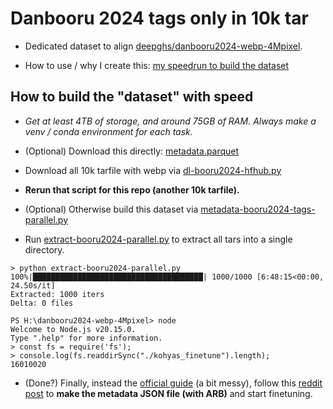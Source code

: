 # Danbooru 2024 tags only in 10k tar #

- Dedicated dataset to align [deepghs/danbooru2024-webp-4Mpixel](https://huggingface.co/datasets/deepghs/danbooru2024-webp-4Mpixel).

- How to use / why I create this: [my speedrun to build the dataset](https://github.com/6DammK9/nai-anime-pure-negative-prompt/tree/main/ch06/cheesechaser-runtime)

## How to build the "dataset" with speed ##

- *Get at least 4TB of storage, and around 75GB of RAM. Always make a venv / conda environment for each task.*

- (Optional) Download this directly: [metadata.parquet](https://huggingface.co/datasets/deepghs/danbooru2024-webp-4Mpixel/blob/main/metadata.parquet)

- Download all 10k tarfile with webp via [dl-booru2024-hfhub.py](https://github.com/6DammK9/nai-anime-pure-negative-prompt/blob/main/ch06/cheesechaser-runtime/danbooru2024-webp-4Mpixel/dl-booru2024-hfhub.py)

- **Rerun that script for this repo (another 10k tarfile).**

- (Optional) Otherwise build this dataset via [metadata-booru2024-tags-parallel.py](https://github.com/6DammK9/nai-anime-pure-negative-prompt/blob/main/ch06/cheesechaser-runtime/danbooru2024-webp-4Mpixel/metadata-booru2024-tags-parallel.py)

- Run [extract-booru2024-parallel.py](https://github.com/6DammK9/nai-anime-pure-negative-prompt/blob/main/ch06/cheesechaser-runtime/danbooru2024-webp-4Mpixel/extract-booru2024-parallel.py) to extract all tars into a single directory.

```log
> python extract-booru2024-parallel.py
100%|██████████████████████████████████████| 1000/1000 [6:48:15<00:00, 24.50s/it]
Extracted: 1000 iters
Delta: 0 files
```

```log
PS H:\danbooru2024-webp-4Mpixel> node
Welcome to Node.js v20.15.0.
Type ".help" for more information.
> const fs = require('fs');
> console.log(fs.readdirSync("./kohyas_finetune").length);
16010020
```

- (Done?) Finally, instead the [official guide](https://github.com/kohya-ss/sd-scripts/blob/main/docs/fine_tune_README_ja.md) (a bit messy), follow this [reddit post](https://www.reddit.com/r/StableDiffusion/comments/163097n/getting_started_fine_tuning/?rdt=34904) to **make the metadata JSON file (with ARB)** and start finetuning.

